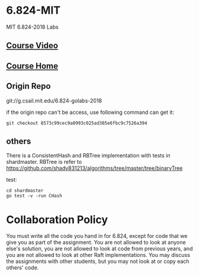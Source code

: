# 6.824-MIT
MIT 6.824-2018 Labs

## [Course Video](https://www.bilibili.com/video/av38073607/?p=2)

## [Course Home](https://pdos.csail.mit.edu/6.824/index.html)

## Origin Repo
git://g.csail.mit.edu/6.824-golabs-2018

if the origin repo can't be access, use following command can get it:
```
git checkout 8573c99cec9a0993c025ad385e6fbc9c7526a394
```

## others
There is a ConsistentHash and RBTree implementation with tests in shardmaster. RBTree is refer to https://github.com/shady831213/algorithms/tree/master/tree/binaryTree

test:
```
cd shardmaster
go test -v -run CHash
```

# Collaboration Policy
You must write all the code you hand in for 6.824, except for code that we give you as part of the assignment. You are not allowed to look at anyone else's solution, you are not allowed to look at code from previous years, and you are not allowed to look at other Raft implementations. You may discuss the assignments with other students, but you may not look at or copy each others' code.
